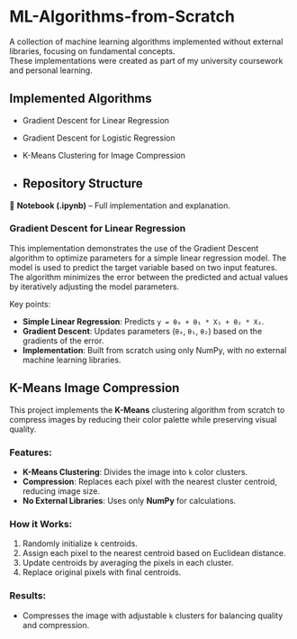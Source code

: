 # ML-Algorithms-from-Scratch
A collection of machine learning algorithms implemented without external libraries, focusing on fundamental concepts.  
These implementations were created as part of my university coursework and personal learning.  

## Implemented Algorithms  
-  Gradient Descent for Linear Regression  
-  Gradient Descent for Logistic Regression  
-  K-Means Clustering for Image Compression

-  ## Repository Structure  
📂 **Notebook (.ipynb)** – Full implementation and explanation.  



### Gradient Descent for Linear Regression

This implementation demonstrates the use of the Gradient Descent algorithm to optimize parameters for a simple linear regression model. The model is used to predict the target variable based on two input features. The algorithm minimizes the error between the predicted and actual values by iteratively adjusting the model parameters.

Key points:
- **Simple Linear Regression**: Predicts `y = θ₀ + θ₁ * X₁ + θ₂ * X₂`.
- **Gradient Descent**: Updates parameters (`θ₀`, `θ₁`, `θ₂`) based on the gradients of the error.
- **Implementation**: Built from scratch using only NumPy, with no external machine learning libraries.




## K-Means Image Compression

This project implements the **K-Means** clustering algorithm from scratch to compress images by reducing their color palette while preserving visual quality.

### Features:
- **K-Means Clustering**: Divides the image into `k` color clusters.
- **Compression**: Replaces each pixel with the nearest cluster centroid, reducing image size.
- **No External Libraries**: Uses only **NumPy** for calculations.

### How it Works:
1. Randomly initialize `k` centroids.
2. Assign each pixel to the nearest centroid based on Euclidean distance.
3. Update centroids by averaging the pixels in each cluster.
4. Replace original pixels with final centroids.

### Results:
- Compresses the image with adjustable `k` clusters for balancing quality and compression.
